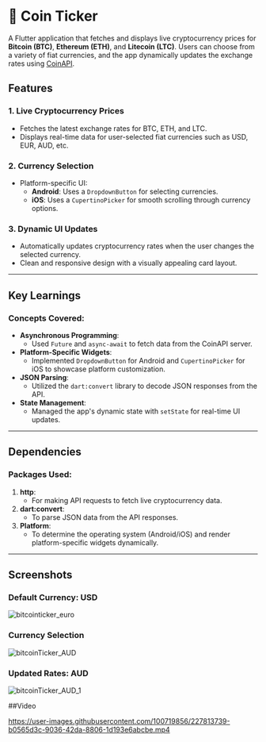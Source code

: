 # 🤑 Coin Ticker

A Flutter application that fetches and displays live cryptocurrency prices for **Bitcoin (BTC)**, **Ethereum (ETH)**, and **Litecoin (LTC)**. Users can choose from a variety of fiat currencies, and the app dynamically updates the exchange rates using [CoinAPI](https://www.coinapi.io/).

## Features
### 1. Live Cryptocurrency Prices
- Fetches the latest exchange rates for BTC, ETH, and LTC.
- Displays real-time data for user-selected fiat currencies such as USD, EUR, AUD, etc.

### 2. Currency Selection
- Platform-specific UI:
  - **Android**: Uses a `DropdownButton` for selecting currencies.
  - **iOS**: Uses a `CupertinoPicker` for smooth scrolling through currency options.

### 3. Dynamic UI Updates
- Automatically updates cryptocurrency rates when the user changes the selected currency.
- Clean and responsive design with a visually appealing card layout.

---

## Key Learnings
### Concepts Covered:
- **Asynchronous Programming**:
  - Used `Future` and `async-await` to fetch data from the CoinAPI server.
- **Platform-Specific Widgets**:
  - Implemented `DropdownButton` for Android and `CupertinoPicker` for iOS to showcase platform customization.
- **JSON Parsing**:
  - Utilized the `dart:convert` library to decode JSON responses from the API.
- **State Management**:
  - Managed the app's dynamic state with `setState` for real-time UI updates.

---

## Dependencies
### Packages Used:
1. **http**:
   - For making API requests to fetch live cryptocurrency data.
2. **dart:convert**:
   - To parse JSON data from the API responses.
3. **Platform**:
   - To determine the operating system (Android/iOS) and render platform-specific widgets dynamically.

---

## Screenshots
### Default Currency: USD

![bitcointicker_euro](https://github.com/user-attachments/assets/e624b961-2c11-4bc7-a98f-bbc813aea87f)

### Currency Selection

![bitcoinTicker_AUD](https://github.com/user-attachments/assets/e12c0321-0c33-487e-a44e-1e69a077c8ba)

### Updated Rates: AUD

![bitcoinTicker_AUD_1](https://github.com/user-attachments/assets/5679a8fb-83dd-4498-bbcd-e07c88a7695d)

##Video

https://user-images.githubusercontent.com/100719856/227813739-b0565d3c-9036-42da-8806-1d193e6abcbe.mp4

